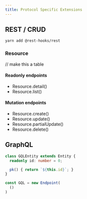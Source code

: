 ```yaml
---
title: Protocol Specific Extensions
---
```


## REST / CRUD

```bash
yarn add @rest-hooks/rest
```

### Resource

// make this a table

#### Readonly endpoints

- Resource.detail()
- Resource.list()

#### Mutation endpoints

- Resource.create()
- Resource.update()
- Resource.partialUpdate()
- Resource.delete()


## GraphQL


```typescript
class GQLEntity extends Entity {
  readonly id: number = 0;

  pk() { return `${this.id}`; }
}
```

```typescript
const GQL = new Endpoint(
  ()
)
```
